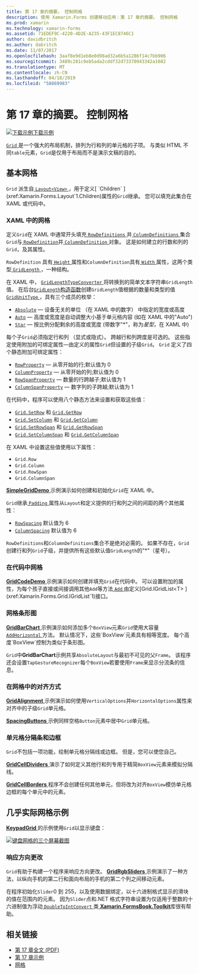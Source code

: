 ```yaml
---
title: 第 17 章的摘要。 控制网格
description: 使用 Xamarin.Forms 创建移动应用：第 17 章的摘要。 控制网格
ms.prod: xamarin
ms.technology: xamarin-forms
ms.assetid: 71EDEF9C-4220-4D2E-A235-43F1EC8746C1
author: davidbritch
ms.author: dabritch
ms.date: 11/07/2017
ms.openlocfilehash: 3aaf8e9d1eb8e0d98ad32a6b5a1286f14c7bb906
ms.sourcegitcommit: 3489c281c9eb5ada2cddf32d73370943342a1082
ms.translationtype: MT
ms.contentlocale: zh-CN
ms.lasthandoff: 04/18/2019
ms.locfileid: "58869983"
---
```

# <a name="summary-of-chapter-17-mastering-the-grid"></a>第 17 章的摘要。 控制网格

[![下载示例](~/media/shared/download.png)下载示例](https://github.com/xamarin/xamarin-forms-book-samples/tree/master/Chapter17)

[ `Grid` ](xref:Xamarin.Forms.Grid)是一个强大的布局机制，排列为行和列的单元格的子项。 与类似 HTML 不同`table`元素，`Grid`是仅用于布局而不是演示文稿的目的。

## <a name="the-basic-grid"></a>基本网格

`Grid` 派生自[ `Layout<View>` ](xref:Xamarin.Forms.Layout`1)，用于定义[ `Children` ](xref:Xamarin.Forms.Layout`1.Children)属性的`Grid`继承。 您可以填充此集合在 XAML 或代码中。

### <a name="the-grid-in-xaml"></a>XAML 中的网格

定义`Grid`在 XAML 中通常开头填充[ `RowDefinitions` ](xref:Xamarin.Forms.Grid.RowDefinitions)并[ `ColumnDefinitions` ](xref:Xamarin.Forms.Grid.ColumnDefinitions)集合`Grid`与[ `RowDefinition`](xref:Xamarin.Forms.RowDefinition)并[ `ColumnDefinition` ](xref:Xamarin.Forms.ColumnDefinition)对象。 这是如何建立的行数和列的`Grid`，及其属性。

`RowDefinition` 具有[ `Height` ](xref:Xamarin.Forms.RowDefinition.Height)属性和`ColumnDefinition`具有[ `Width` ](xref:Xamarin.Forms.ColumnDefinition.Width)属性，这两个类型[ `GridLength` ](xref:Xamarin.Forms.GridLength)，一种结构。

在 XAML 中， [ `GridLengthTypeConverter` ](xref:Xamarin.Forms.GridLengthTypeConverter)将转换到的简单文本字符串`GridLength`值。 在后台[`GridLength`构造函数](xref:Xamarin.Forms.GridLength.%23ctor(System.Double,Xamarin.Forms.GridUnitType))创建`GridLength`值根据的数量和类型的值[ `GridUnitType` ](xref:Xamarin.Forms.GridUnitType)，具有三个成员的枚举：

- [`Absolute`](xref:Xamarin.Forms.GridUnitType.Absolute) &mdash; 设备无关的单位 （在 XAML 中的数字） 中指定的宽度或高度
- [`Auto`](xref:Xamarin.Forms.GridUnitType.Auto) &mdash; 高度或宽度是自动调整大小基于单元格内容 (如在 XAML 中的"Auto")
- [`Star`](xref:Xamarin.Forms.GridUnitType.Star) &mdash; 按比例分配剩余的高度或宽度 (带数字"\*"，称为*星型*，在 XAML 中)

每个子`Grid`必须指定行和列 （显式或隐式）。 跨越行和列跨度是可选的。 这些指定使用附加的可绑定属性&mdash;由定义的属性`Grid`但设置的子级`Grid`。 `Grid` 定义了四个静态附加可绑定属性：

- [`RowProperty`](xref:Xamarin.Forms.Grid.RowProperty) &mdash; 从零开始的行;默认值为 0
- [`ColumnProperty`](xref:Xamarin.Forms.Grid.ColumnProperty) &mdash; 从零开始的列;默认值为 0
- [`RowSpanProperty`](xref:Xamarin.Forms.Grid.RowSpanProperty) &mdash; 数量的行跨越子;默认值为 1
- [`ColumnSpanProperty`](xref:Xamarin.Forms.Grid.ColumnSpanProperty) &mdash; 数字列的子跨越;默认值为 1

在代码中，程序可以使用八个静态方法来设置和获取这些值：

- [`Grid.SetRow`](xref:Xamarin.Forms.Grid.SetRow(Xamarin.Forms.BindableObject,System.Int32)) 和 [`Grid.GetRow`](xref:Xamarin.Forms.Grid.GetRow(Xamarin.Forms.BindableObject))
- [`Grid.SetColumn`](xref:Xamarin.Forms.Grid.SetColumn(Xamarin.Forms.BindableObject,System.Int32)) 和 [`Grid.GetColumn`](xref:Xamarin.Forms.Grid.GetColumn(Xamarin.Forms.BindableObject))
- [`Grid.SetRowSpan`](xref:Xamarin.Forms.Grid.SetRowSpan(Xamarin.Forms.BindableObject,System.Int32)) 和 [`Grid.GetRowSpan`](xref:Xamarin.Forms.Grid.GetRowSpan(Xamarin.Forms.BindableObject))
- [`Grid.SetColumnSpan`](xref:Xamarin.Forms.Grid.SetColumnSpan(Xamarin.Forms.BindableObject,System.Int32)) 和 [`Grid.GetColumnSpan`](xref:Xamarin.Forms.Grid.GetColumnSpan(Xamarin.Forms.BindableObject))

在 XAML 中设置这些值使用以下属性：

- `Grid.Row`
- `Grid.Column`
- `Grid.RowSpan`
- `Grid.ColumnSpan`

[ **SimpleGridDemo** ](https://github.com/xamarin/xamarin-forms-book-samples/tree/master/Chapter17/SimpleGridDemo)示例演示如何创建和初始化`Grid`在 XAML 中。

`Grid`继承[ `Padding` ](xref:Xamarin.Forms.Layout.Padding)属性从`Layout`和定义提供的行和列之间的间距的两个其他属性：

- [`RowSpacing`](xref:Xamarin.Forms.Grid.RowSpacing) 默认值为 6
- [`ColumnSpacing`](xref:Xamarin.Forms.Grid.ColumnSpacing) 默认值为 6

`RowDefinitions`和`ColumnDefinitions`集合不是绝对必需的。 如果不存在，`Grid`创建行和列`Grid`子级，并提供所有这些默认值`GridLength`的"\*"（星号）。

### <a name="the-grid-in-code"></a>在代码中网格

[ **GridCodeDemo** ](https://github.com/xamarin/xamarin-forms-book-samples/tree/master/Chapter17/GridCodeDemo)示例演示如何创建并填充`Grid`在代码中。 可以设置附加的属性，为每个孩子直接或间接调用其他`Add`等方法[ `Add` ](xref:Xamarin.Forms.Grid.IGridList`1.Add*)由定义[Grid.IGridList<T> ](xref:Xamarin.Forms.Grid.IGridList`1)接口。

### <a name="the-grid-bar-chart"></a>网格条形图

[ **GridBarChart** ](https://github.com/xamarin/xamarin-forms-book-samples/tree/master/Chapter17/GridBarChart)示例演示如何添加多个`BoxView`元素`Grid`使用大容量[ `AddHorizontal` ](xref:Xamarin.Forms.Grid.IGridList`1.AddHorizontal*)方法。 默认情况下，这些`BoxView`元素具有相等宽度。 每个高度`BoxView`控制为类似于条形图。

`Grid`中**GridBarChart**示例共享`AbsoluteLayout`与最初不可见的父`Frame`。 该程序还会设置`TapGestureRecognizer`每个`BoxView`若要使用`Frame`来显示分流条的信息。

### <a name="alignment-in-the-grid"></a>在网格中的对齐方式

[ **GridAlignment** ](https://github.com/xamarin/xamarin-forms-book-samples/tree/master/Chapter17/GridAlignment)示例演示如何使用`VerticalOptions`并`HorizontalOptions`属性来对齐中的子级`Grid`单元格。

[ **SpacingButtons** ](https://github.com/xamarin/xamarin-forms-book-samples/tree/master/Chapter17/SpacingButtons)示例同样空格`Button`元素中居中`Grid`单元格。

### <a name="cell-dividers-and-borders"></a>单元格分隔条和边框

`Grid`不包括一项功能，绘制单元格分隔线或边框。 但是，您可以使您自己。

[ **GridCellDividers** ](https://github.com/xamarin/xamarin-forms-book-samples/tree/master/Chapter17/GridCellDividers)演示了如何定义其他行和列专用于精简`BoxView`元素来模拟分隔线。

[ **GridCellBorders** ](https://github.com/xamarin/xamarin-forms-book-samples/tree/master/Chapter17/GridCellBorders)程序不会创建任何其他单元，但将改为对齐`BoxView`模仿单元格边框的每个单元中的元素。

## <a name="almost-real-life-grid-examples"></a>几乎实际网格示例

[ **KeypadGrid** ](https://github.com/xamarin/xamarin-forms-book-samples/tree/master/Chapter17/KeypadGrid)的示例使用`Grid`以显示键盘：

[![键盘网格的三个屏幕截图](images/ch17fg12-small.png "键盘网格")](images/ch17fg12-large.png#lightbox "键盘网格")

### <a name="responding-to-orientation-changes"></a>响应方向更改

`Grid`有助于构建一个程序来响应方向更改。 [ **GridRgbSliders** ](https://github.com/xamarin/xamarin-forms-book-samples/tree/master/Chapter17/GridRgbSliders)示例演示了一种方法，以纵向手机的第二行和面向布局的手机的第二个列之间移动元素。

在程序初始化`Slider`0 到 255，以及使用数据绑定，以十六进制格式显示的滑块的值在范围内的元素。 因为`Slider`点和.NET 格式字符串设置为仅适用于整数的十六进制值为浮动[ `DoubleToIntConvert` ](https://github.com/xamarin/xamarin-forms-book-samples/blob/master/Libraries/Xamarin.FormsBook.Toolkit/Xamarin.FormsBook.Toolkit/DoubleToIntConverter.cs)类[ **Xamarin.FormsBook.Toolkit**](https://github.com/xamarin/xamarin-forms-book-samples/tree/master/Libraries/Xamarin.FormsBook.Toolkit)库很有帮助。



## <a name="related-links"></a>相关链接

- [第 17 章全文 (PDF)](https://download.xamarin.com/developer/xamarin-forms-book/XamarinFormsBook-Ch17-Apr2016.pdf)
- [第 17 章示例](https://github.com/xamarin/xamarin-forms-book-samples/tree/master/Chapter17)
- [网格](~/xamarin-forms/user-interface/layouts/grid.md)
